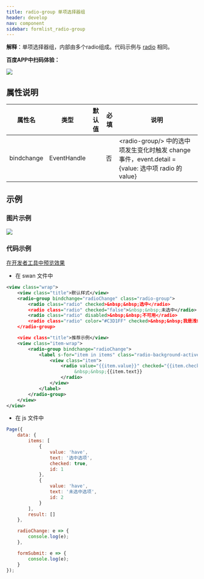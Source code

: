 ```yaml
---
title: radio-group 单项选择器组
header: develop
nav: component
sidebar: formlist_radio-group
---
```



 

**解释**：单项选择器组，内部由多个radio组成。代码示例与 [radio](/develop/component/formlist_radio/) 相同。




**百度APP中扫码体验：**

<img src="https://b.bdstatic.com/miniapp/assets/images/doc_demo/radio.png"  class="demo-qrcode-image" />

## **属性说明**

| 属性名 | 类型 | 默认值 | 必填 | 说明 |
| ---- | ---- | ---- | ---- | ---- |
| bindchange | EventHandle | &nbsp; | 否 | &lt;radio-group/&gt; 中的选中项发生变化时触发 change 事件，event.detail = {value: 选中项 radio 的 value} |

## 示例
### **图片示例**

<div class="m-doc-custom-examples">
    <div class="m-doc-custom-examples-correct">
        <img src="https://b.bdstatic.com/miniapp/images/radio.gif">
    </div>
    <div class="m-doc-custom-examples-correct">
        <img src=" ">
    </div>
    <div class="m-doc-custom-examples-correct">
        <img src=" ">
    </div>     
</div>

### **代码示例**

<a href="swanide://fragment/6e21eb27622b96b353930a5f18234e061565503524059" title="在开发者工具中预览效果" target="_self">在开发者工具中预览效果</a>

* 在 swan 文件中

```xml
<view class="wrap">
    <view class="title">默认样式</view>
    <radio-group bindchange="radioChange" class="radio-group">
        <radio class="radio" checked>&nbsp;&nbsp;选中</radio>
        <radio class="radio" checked="false">&nbsp;&nbsp;未选中</radio>
        <radio class="radio" disabled>&nbsp;&nbsp;不可用</radio>
        <radio class="radio" color="#C3D1FF" checked>&nbsp;&nbsp;我是浅色的</radio>
    </radio-group>

    <view class="title">推荐示例</view>
    <view class="item-wrap">
        <radio-group bindchange="radioChange">
            <label s-for="item in items" class="radio-background-active" for="{{item.id}}">
                <view class="item">
                    <radio value="{{item.value}}" checked="{{item.checked}}" id="{{item.id}}">
                         &nbsp;&nbsp;{{item.text}}
                    </radio>
                </view>
            </label>
        </radio-group>
    </view>
</view>
```

* 在 js 文件中

```javascript
Page({
    data: {
        items: [
            {
                value: 'have',
                text: '选中选项',
                checked: true,
                id: 1
            },
            {
                value: 'have',
                text: '未选中选项',
                id: 2
            }
        ],
        result: []
    },

    radioChange: e => {
        console.log(e);
    },

    formSubmit: e => {
        console.log(e);
    }
});
```
